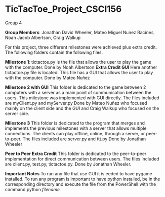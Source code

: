 # TicTacToe_Project_CSCI156
Group 4

**Group Members**: Jonathan David Wheeler, Mateo Miguel Nunez Racines, Noah Jacob Albertson, Craig Walkup

For this project, three different milestones were achieved plus extra credit. The following folders contain the following files.

**Milestone 1**:
    tictactoe.py is the file that allows the user to play the game with the computer. Done by Noah Albertson
    **Extra Credit GUI** Here another tictactoe.py file is located. This file has a GUI that allows the user to play with the computer. Done by Mateo Nuñez

**Milestone 2 with GUI**
    This folder is dedicated to the game between 2 computers with a server as a main point of communication between the users. This milestone was implemented with GUI directly. The files included are myClient.py and myServer.py Done by Mateo Nuñez who focused mainly on the client side and the GUI and Craig Walkup who focused on the server side.

**Milestone 3**
    This folder is dedicated to the program that merges and implements the previous milestones with a server that allows multiple connections. The clients can play offline, online, through a server, or peer-to-peer. The files included are server.py and ttt.py Done by Jonathan Wheeler

**Peer to Peer Extra Credit**
  This folder is dedicated to the peer-to-peer implementation for direct communication between users. The files included are client.py, test.py, tictactoe.py. Done by Jonathan Wheeler.
    
**Important Notes** To run any file that use GUI it is eeded to have pygame installed. 
To run any program is important to have python installed, be in the corresponding directory and execute the file from the PowerShell with the command python _filename_
